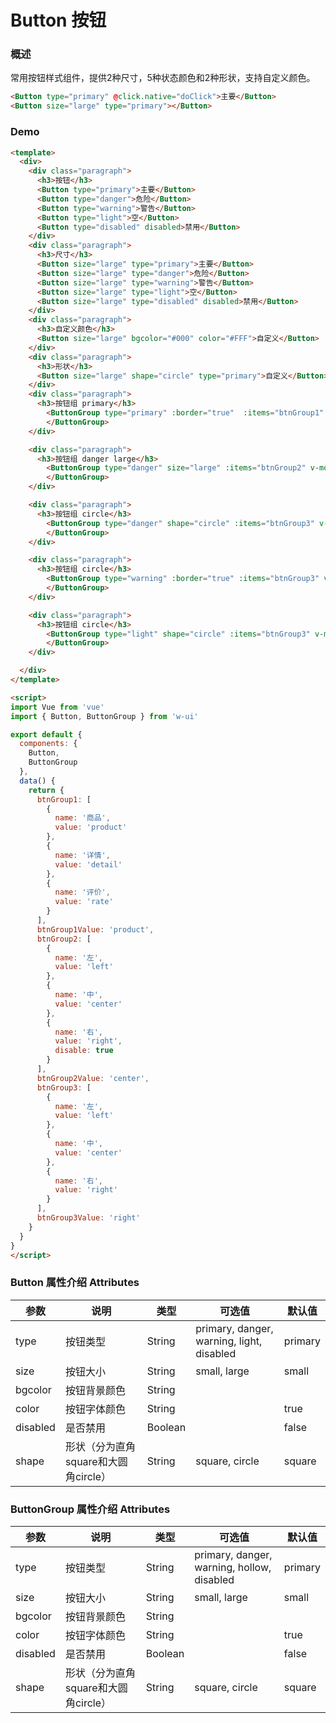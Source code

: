 #  Button 按钮

### 概述

常用按钮样式组件，提供2种尺寸，5种状态颜色和2种形状，支持自定义颜色。

```html
<Button type="primary" @click.native="doClick">主要</Button>
<Button size="large" type="primary"></Button>
```

### Demo

```html
<template>
  <div>
    <div class="paragraph">
      <h3>按钮</h3>
      <Button type="primary">主要</Button>
      <Button type="danger">危险</Button>
      <Button type="warning">警告</Button>
      <Button type="light">空</Button>
      <Button type="disabled" disabled>禁用</Button>
    </div>
    <div class="paragraph">
      <h3>尺寸</h3>
      <Button size="large" type="primary">主要</Button>
      <Button size="large" type="danger">危险</Button>
      <Button size="large" type="warning">警告</Button>
      <Button size="large" type="light">空</Button>
      <Button size="large" type="disabled" disabled>禁用</Button>
    </div>
    <div class="paragraph">
      <h3>自定义颜色</h3>
      <Button size="large" bgcolor="#000" color="#FFF">自定义</Button>
    </div>
    <div class="paragraph">
      <h3>形状</h3>
      <Button size="large" shape="circle" type="primary">自定义</Button>
    </div>
    <div class="paragraph">
      <h3>按钮组 primary</h3>
        <ButtonGroup type="primary" :border="true"  :items="btnGroup1" v-model="btnGroup1Value">
        </ButtonGroup>
    </div>

    <div class="paragraph">
      <h3>按钮组 danger large</h3>
        <ButtonGroup type="danger" size="large" :items="btnGroup2" v-model="btnGroup2Value">
        </ButtonGroup>
    </div>

    <div class="paragraph">
      <h3>按钮组 circle</h3>
        <ButtonGroup type="danger" shape="circle" :items="btnGroup3" v-model="btnGroup3Value">
        </ButtonGroup>
    </div>

    <div class="paragraph">
      <h3>按钮组 circle</h3>
        <ButtonGroup type="warning" :border="true" :items="btnGroup3" v-model="btnGroup3Value">
        </ButtonGroup>
    </div>

    <div class="paragraph">
      <h3>按钮组 circle</h3>
        <ButtonGroup type="light" shape="circle" :items="btnGroup3" v-model="btnGroup3Value">
        </ButtonGroup>
    </div>

  </div>
</template>

<script>
import Vue from 'vue'
import { Button, ButtonGroup } from 'w-ui'

export default {
  components: {
    Button,
    ButtonGroup
  },
  data() {
    return {
      btnGroup1: [
        {
          name: '商品',
          value: 'product'
        },
        {
          name: '详情',
          value: 'detail'
        },
        {
          name: '评价',
          value: 'rate'
        }
      ],
      btnGroup1Value: 'product',
      btnGroup2: [
        {
          name: '左',
          value: 'left'
        },
        {
          name: '中',
          value: 'center'
        },
        {
          name: '右',
          value: 'right',
          disable: true
        }
      ],
      btnGroup2Value: 'center',
      btnGroup3: [
        {
          name: '左',
          value: 'left'
        },
        {
          name: '中',
          value: 'center'
        },
        {
          name: '右',
          value: 'right'
        }
      ],
      btnGroup3Value: 'right'
    }
  }
}
</script>

```

###  Button 属性介绍 Attributes

| 参数           | 说明            | 类型       | 可选值      |   默认值   |
|---------------|-----------------|-----------|------------|-----------|
| type          | 按钮类型         | String   | primary, danger, warning, light, disabled           |  primary  |
| size          | 按钮大小	       | String   | small, large  |    small   |
| bgcolor       | 按钮背景颜色	    | String    |            |           |
| color         | 按钮字体颜色	    | String   |            |  true |
| disabled      | 是否禁用	       | Boolean    |            |  false  |
| shape         | 形状（分为直角square和大圆角circle）      | String  | square, circle | square |


###  ButtonGroup 属性介绍 Attributes

| 参数           | 说明            | 类型       | 可选值      |   默认值   |
|---------------|-----------------|-----------|------------|-----------|
| type          | 按钮类型         | String   | primary, danger, warning, hollow, disabled           |  primary  |
| size          | 按钮大小	       | String   | small, large  |    small   |
| bgcolor       | 按钮背景颜色	    | String    |            |           |
| color         | 按钮字体颜色	    | String   |            |  true |
| disabled      | 是否禁用	       | Boolean    |            |  false  |
| shape         | 形状（分为直角square和大圆角circle）      | String  | square, circle | square |